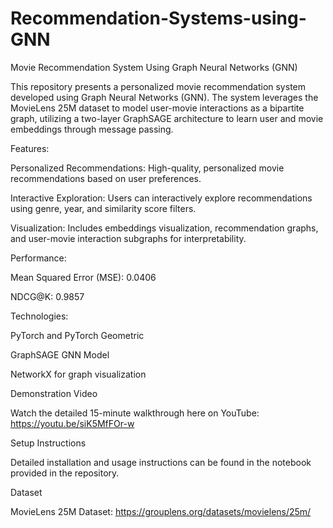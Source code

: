 # Recommendation-Systems-using-GNN

Movie Recommendation System Using Graph Neural Networks (GNN)

This repository presents a personalized movie recommendation system developed using Graph Neural Networks (GNN). The system leverages the MovieLens 25M dataset to model user-movie interactions as a bipartite graph, utilizing a two-layer GraphSAGE architecture to learn user and movie embeddings through message passing.

Features:

Personalized Recommendations: High-quality, personalized movie recommendations based on user preferences.

Interactive Exploration: Users can interactively explore recommendations using genre, year, and similarity score filters.

Visualization: Includes embeddings visualization, recommendation graphs, and user-movie interaction subgraphs for interpretability.

Performance:

Mean Squared Error (MSE): 0.0406

NDCG@K: 0.9857

Technologies:

PyTorch and PyTorch Geometric

GraphSAGE GNN Model

NetworkX for graph visualization

Demonstration Video

Watch the detailed 15-minute walkthrough here on YouTube: https://youtu.be/siK5MfFOr-w

Setup Instructions

Detailed installation and usage instructions can be found in the notebook provided in the repository.

Dataset

MovieLens 25M Dataset: https://grouplens.org/datasets/movielens/25m/
